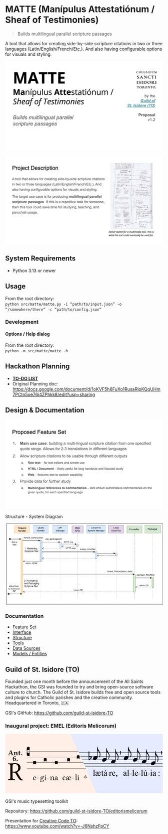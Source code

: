 # MATTE (Manípulus Attestatiónum / Sheaf of Testimonies)

> Builds multilingual parallel scripture passages

A tool that allows for creating side-by-side scripture citations in two or three languages (Latin/English/French/Etc.). And also having configurable options for visuals and styling.

![Presentation slide (1)](./design/img/presentation-1.jpg)

![Presentation slide (2)](./design/img/presentation-2.jpg)

## System Requirements

- Python 3.13 or newer

## Usage

From the root directory:  
`python src/matte/matte.py -i “path/to/input.json” -o “/somewhere/there” -c “path/to/config.json”`

### Development

#### Options / Help dialog

From the root directory:  
`python -m src/matte/matte -h`

## Hackathon Planning

- **[TO-DO LIST](./hackathon-todo.md)**
- Original Planning doc: https://docs.google.com/document/d/1oKVF5h6FuXo1RusaRipKQqUHm7PCtn5oe76i4ZPhkk8/edit?usp=sharing

## Design & Documentation

![Presentation slide (3)](./design/img/presentation-3.jpg)

Structure - System Diagram

![Sequence Diagram](./design/img/matte-sequence-diagram.drawio-1.5.png)

### Documentation

- [Feature Set](./design/feature-set.md)
- [Interface](./design/interface.md)
- [Structure](./design/structure.md)
- [Tools](./design/tools.md)
- [Data Sources](./design/data-sources.md)
- [Models / Entities](./design/entities.md)

## Guild of St. Isidore (TO)

Founded just one month before the announcement of the All Saints Hackathon, the GSI was founded to try and bring open-source software culture to church. The Guild of St. Isidore builds free and open source tools and plugins for Catholic parishes and the creative community.  
Headquartered in Toronto, 🇨🇦

GSI's GitHub:  https://github.com/guild-st-isidore-TO

### Inaugural project: EMEL (Editoris Melicorum)

![EMEL banner](./design/img/edi_melicorum_pic.png)

GSI's music typesetting toolkit

Repository: https://github.com/guild-st-isidore-TO/editorismelicorum  

Presentation for [Creative Code TO](https://creativecodetoronto.github.io/):  
https://www.youtube.com/watch?v=-J6NshzFpCY
